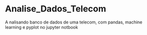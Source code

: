 # Analise_Dados_Telecom
A nalisando banco de dados de uma telecom, com pandas, machine learning e pyplot no jupyter notbook
